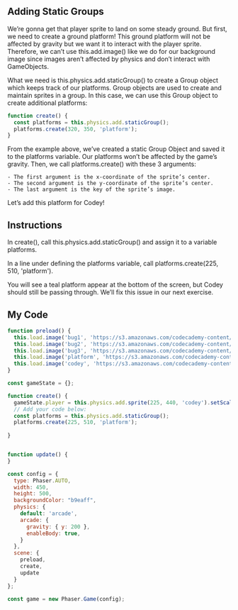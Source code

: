 ## Adding Static Groups

We’re gonna get that player sprite to land on some steady ground. But first, we need to create a ground platform! This ground platform will not be affected by gravity but we want it to interact with the player sprite. Therefore, we can’t use this.add.image() like we do for our background image since images aren’t affected by physics and don’t interact with GameObjects.

What we need is this.physics.add.staticGroup() to create a Group object which keeps track of our platforms. Group objects are used to create and maintain sprites in a group. In this case, we can use this Group object to create additional platforms:
```js
function create() {
  const platforms = this.physics.add.staticGroup();
  platforms.create(320, 350, 'platform');
}
```

From the example above, we’ve created a static Group Object and saved it to the platforms variable. Our platforms won’t be affected by the game’s gravity. Then, we call platforms.create() with these 3 arguments:

    - The first argument is the x-coordinate of the sprite’s center.
    - The second argument is the y-coordinate of the sprite’s center.
    - The last argument is the key of the sprite’s image.

Let’s add this platform for Codey!

## Instructions

In create(), call this.physics.add.staticGroup() and assign it to a variable platforms.

In a line under defining the platforms variable, call platforms.create(225, 510, 'platform').

You will see a teal platform appear at the bottom of the screen, but Codey should still be passing through. We’ll fix this issue in our next exercise.

## My Code
```js
function preload() {
  this.load.image('bug1', 'https://s3.amazonaws.com/codecademy-content/courses/learn-phaser/physics/bug_1.png');
  this.load.image('bug2', 'https://s3.amazonaws.com/codecademy-content/courses/learn-phaser/physics/bug_2.png');
  this.load.image('bug3', 'https://s3.amazonaws.com/codecademy-content/courses/learn-phaser/physics/bug_3.png');
  this.load.image('platform', 'https://s3.amazonaws.com/codecademy-content/courses/learn-phaser/physics/platform.png');
  this.load.image('codey', 'https://s3.amazonaws.com/codecademy-content/courses/learn-phaser/physics/codey.png');
}

const gameState = {};

function create() {
  gameState.player = this.physics.add.sprite(225, 440, 'codey').setScale(.5);
  // Add your code below:
  const platforms = this.physics.add.staticGroup();
  platforms.create(225, 510, 'platform');
  
}


function update() {
}

const config = {
  type: Phaser.AUTO,
  width: 450,
  height: 500,
  backgroundColor: "b9eaff",
  physics: {
    default: 'arcade',
    arcade: {
      gravity: { y: 200 },
      enableBody: true,
    }
  },
  scene: {
    preload,
    create,
    update
  }
};

const game = new Phaser.Game(config);

```
